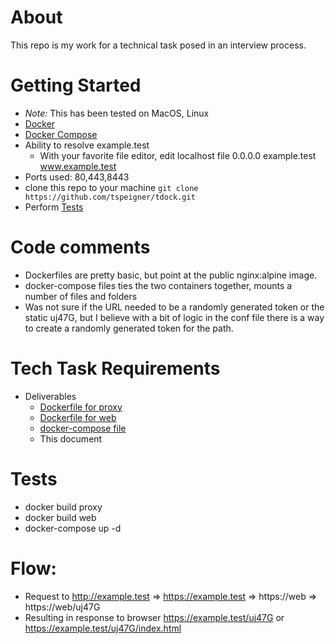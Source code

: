 # About
This repo is my work for a technical task posed in an interview process.

# Getting Started
- _Note:_ This has been tested on MacOS, Linux
- [Docker](https://docs.docker.com/v17.12/install/)
- [Docker Compose](https://docs.docker.com/compose/install/)
- Ability to resolve example.test
  - With your favorite file editor, edit localhost file 0.0.0.0  example.test www.example.test
- Ports used: 80,443,8443
- clone this repo to your machine `git clone https://github.com/tspeigner/tdock.git`
- Perform [Tests](#tests)

# Code comments
- Dockerfiles are pretty basic, but point at the public nginx:alpine image.
- docker-compose files ties the two containers together, mounts a number of files and folders
- Was not sure if the URL needed to be a randomly generated token or the static uj47G, but I believe with a bit of logic in the conf file there is a way to create a randomly generated token for the path.

# Tech Task Requirements
- Deliverables
  - [Dockerfile for proxy](./proxy/Dockerfile)
  - [Dockerfile for web](./web/Dockerfile)
  - [docker-compose file](./docker-compose.yaml)
  - This document

# Tests
- docker build proxy 
- docker build web
- docker-compose up -d

# Flow: 
 - Request to http://example.test => https://example.test => https://web => https://web/uj47G
 - Resulting in response to browser https://example.test/uj47G or https://example.test/uj47G/index.html